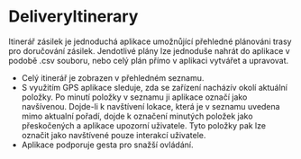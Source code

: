 # DeliveryItinerary

Itinerář zásilek je jednoduchá aplikace umožnůjící přehledné plánováni trasy pro doručování zásilek.
Jendotlivé plány lze jednoduše nahrát do aplikace v podobě .csv souboru, nebo celý plán přímo v aplikaci vytvářet a upravovat. 

* Celý itinerář je zobrazen v přehledném seznamu.
* S využitím GPS aplikace sleduje, zda se zařízení nacházív okolí aktuální položky. Po minutí položky v seznamu ji aplikace označí jako navšívenou. Dojde-li k navštívení lokace, která je v seznamu uvedena mimo aktualní pořadí, dojde k označení minutých položek jako přeskočených a aplikace upozorní uživatele. Tyto položky pak lze označit jako navštívené pouze interakcí uživatele.
* Aplikace podporuje gesta pro snažší ovládání.
